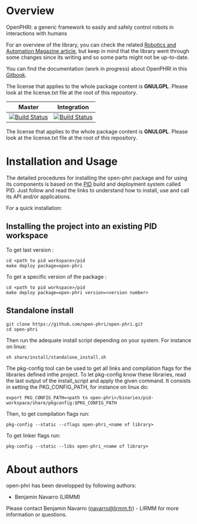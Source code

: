 
Overview
=========

OpenPHRI: a generic framework to easily and safely control robots in interactions with humans

For an overview of the library, you can check the related [Robotics and Automation Magazine article](https://ieeexplore.ieee.org/ielx7/100/4600619/08360398.pdf), but keep in mind that the library went through some changes since its writing and so some parts might not be up-to-date.

You can find the documentation (work in progress) about OpenPHRI in this [Gitbook](https://openphri.gitbook.io/core).

The license that applies to the whole package content is **GNULGPL**. Please look at the license.txt file at the root of this repository.

| Master  | Integration  |
|:---:|:---:|
| [![Build Status](https://travis-ci.org/BenjaminNavarro/open-phri.svg?branch=master)](https://travis-ci.org/BenjaminNavarro/open-phri) |  [![Build Status](https://travis-ci.org/BenjaminNavarro/open-phri.svg?branch=integration)](https://travis-ci.org/BenjaminNavarro/open-phri)  |


The license that applies to the whole package content is **GNULGPL**. Please look at the license.txt file at the root of this repository.

Installation and Usage
=======================

The detailed procedures for installing the open-phri package and for using its components is based on the [PID](http://pid.lirmm.net/pid-framework/pages/install.html) build and deployment system called PID. Just follow and read the links to understand how to install, use and call its API and/or applications.

For a quick installation:

## Installing the project into an existing PID workspace

To get last version :
 ```
cd <path to pid workspace>/pid
make deploy package=open-phri
```

To get a specific version of the package :
 ```
cd <path to pid workspace>/pid
make deploy package=open-phri version=<version number>
```

## Standalone install
 ```
git clone https://github.com/open-phri/open-phri.git
cd open-phri
```

Then run the adequate install script depending on your system. For instance on linux:
```
sh share/install/standalone_install.sh
```

The pkg-config tool can be used to get all links and compilation flags for the libraries defined inthe project. To let pkg-config know these libraries, read the last output of the install_script and apply the given command. It consists in setting the PKG_CONFIG_PATH, for instance on linux do:
```
export PKG_CONFIG_PATH=<path to open-phri>/binaries/pid-workspace/share/pkgconfig:$PKG_CONFIG_PATH
```

Then, to get compilation flags run:

```
pkg-config --static --cflags open-phri_<name of library>
```

To get linker flags run:

```
pkg-config --static --libs open-phri_<name of library>
```


About authors
=====================

open-phri has been developped by following authors: 
+ Benjamin Navarro (LIRMM)

Please contact Benjamin Navarro (navarro@lirmm.fr) - LIRMM for more information or questions.



